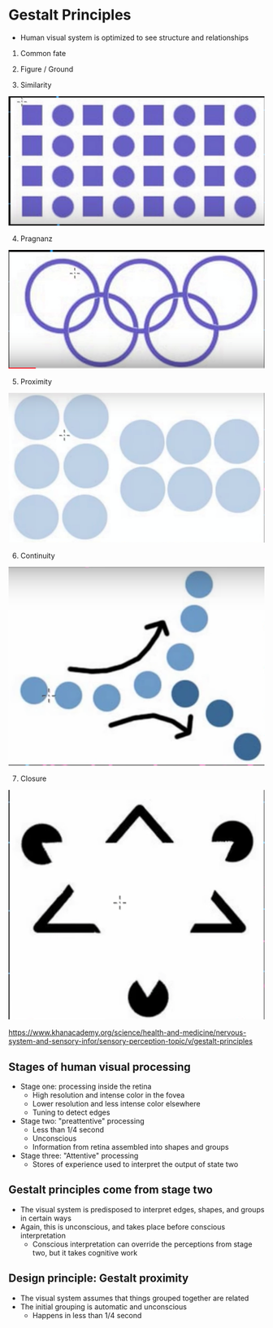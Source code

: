 # Gestalt Principles

- Human visual system is optimized to see structure and relationships

1. Common fate

2. Figure / Ground

3. Similarity

![image](media/Gestalt-Principles-image1.png)

4. Pragnanz

![image](media/Gestalt-Principles-image2.png)

5. Proximity

![image](media/Gestalt-Principles-image3.png)

6. Continuity

![οο οο ](media/Gestalt-Principles-image4.png)

7. Closure

![image](media/Gestalt-Principles-image5.png)

<https://www.khanacademy.org/science/health-and-medicine/nervous-system-and-sensory-infor/sensory-perception-topic/v/gestalt-principles>

## Stages of human visual processing

- Stage one: processing inside the retina
  - High resolution and intense color in the fovea
  - Lower resolution and less intense color elsewhere
  - Tuning to detect edges
- Stage two: "preattentive" processing
  - Less than 1/4 second
  - Unconscious
  - Information from retina assembled into shapes and groups
- Stage three: "Attentive" processing
  - Stores of experience used to interpret the output of state two

## Gestalt principles come from stage two

- The visual system is predisposed to interpret edges, shapes, and groups in certain ways
- Again, this is unconscious, and takes place before conscious interpretation
  - Conscious interpretation can override the perceptions from stage two, but it takes cognitive work

## Design principle: Gestalt proximity

- The visual system assumes that things grouped together are related
- The initial grouping is automatic and unconscious
  - Happens in less than 1/4 second
